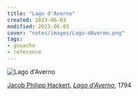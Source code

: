 ```yaml
---
title: "Lago d'Averno"
created: 2023-06-03
modified: 2023-06-03
cover: "notes/images/Lago-dAverno.png"
tags:
- gouache
- reference
---
```


![Lago d'Averno](notes/img/Lago-dAverno.png)

[Jacob Philipp Hackert](https://en.wikipedia.org/wiki/Jacob_Philipp_Hackert "Jacob Philipp Hackert"), _[Lago d'Averno](https://en.wikipedia.org/wiki/Lago_d%27Averno "Lago d'Averno")_, 1794